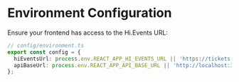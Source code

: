 # Environment Configuration

Ensure your frontend has access to the Hi.Events URL:

```typescript
// config/environment.ts
export const config = {
  hiEventsUrl: process.env.REACT_APP_HI_EVENTS_URL || 'https://tickets.tuvens.com',
  apiBaseUrl: process.env.REACT_APP_API_BASE_URL || 'http://localhost:3000',
};
```